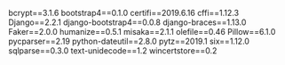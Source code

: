 bcrypt==3.1.6
bootstrap4==0.1.0
certifi==2019.6.16
cffi==1.12.3
Django==2.2.1
django-bootstrap4==0.0.8
django-braces==1.13.0
Faker==2.0.0
humanize==0.5.1
misaka==2.1.1
olefile==0.46
Pillow==6.1.0
pycparser==2.19
python-dateutil==2.8.0
pytz==2019.1
six==1.12.0
sqlparse==0.3.0
text-unidecode==1.2
wincertstore==0.2
